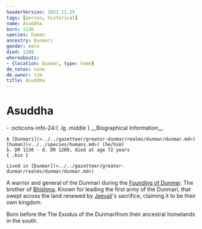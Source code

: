 ```yaml
---
headerVersion: 2023.11.25
tags: [person, historical]
name: Asuddha
born: 1136
species: human
ancestry: Dunmari
gender: male
died: 1208
whereabouts:
- {location: Dunmar, type: home}
dm_notes: none
dm_owner: tim
title: Asuddha
---
```

# Asuddha
<div class="grid cards ext-narrow-margin ext-one-column" markdown>
- :octicons-info-24:{ .lg .middle } __Biographical Information__

    A [Dunmari](<../../gazetteer/greater-dunmar/realms/dunmar/dunmar.md>) [human](<../../species/humans.md>) (he/him)  
    b. DR 1136 - d. DR 1208, died at age 72 years  
    { .bio }

    Lived in [Dunmar](<../../gazetteer/greater-dunmar/realms/dunmar/dunmar.md>)
</div>


A warrior and general of the Dunmari during the [Founding of Dunmar](<../../primary-sources/founding-of-dunmar.md>). The brother of [Bhishma](<../../gods-and-religions/gods/incorporeal-gods/dunmari-pantheon/bhishma.md>). Known for leading the first army of the Dunmari, that swept across the land renewed by [Jeevali](<../../gods-and-religions/gods/incorporeal-gods/dunmari-pantheon/jeevali.md>)'s sacrifice, claiming it to be their own kingdom. 

Born before the The Exodus of the Dunmarifrom their ancestral homelands in the south.

